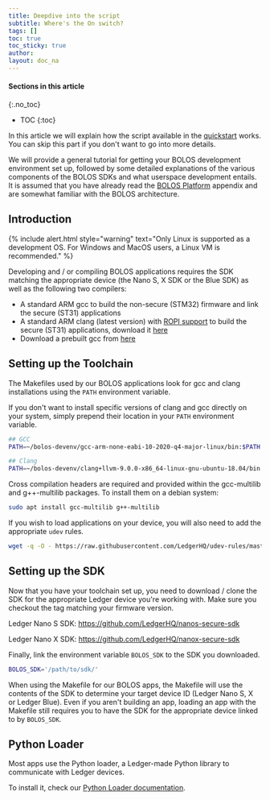 ```yaml
---
title: Deepdive into the script
subtitle: Where's the On switch?
tags: []
toc: true
toc_sticky: true
author:
layout: doc_na
---
```


#### Sections in this article
{:.no_toc}
* TOC
{:toc}

In this article we will explain how the script available in the [quickstart](../u_quickstart) works. You can skip this part if you don't want to go into more details.

We will provide a general tutorial for getting your BOLOS development environment set up, followed by some detailed explanations of the various components of the BOLOS SDKs and what userspace development entails. It is assumed that you have already read the [BOLOS Platform](../b_overview) appendix and are somewhat familiar with the BOLOS architecture.


## Introduction

<!--  -->
{% include alert.html style="warning" text="Only Linux is supported as a development OS. For Windows and MacOS users, a Linux VM is recommended." %}
<!--  -->

Developing and / or compiling BOLOS applications requires the SDK matching the appropriate device (the Nano S, X SDK or the Blue SDK) as well as the following two compilers:

-   A standard ARM gcc to build the non-secure (STM32) firmware and link the secure (ST31) applications
-   A standard ARM clang (latest version) with [ROPI support](http://infocenter.arm.com/help/index.jsp?topic=/com.arm.doc.dui0491i/CHDCDGGG.html) to build the secure (ST31) applications, download it [here](https://releases.llvm.org/9.0.0/clang+llvm-9.0.0-x86_64-linux-gnu-ubuntu-18.04.tar.xz)
-   Download a prebuilt gcc from [here](https://developer.arm.com/-/media/Files/downloads/gnu-rm/10-2020q4/gcc-arm-none-eabi-10-2020-q4-major-x86_64-linux.tar.bz2?revision=ca0cbf9c-9de2-491c-ac48-898b5bbc0443&la=en&hash=68760A8AE66026BCF99F05AC017A6A50C6FD832A)

## Setting up the Toolchain

The Makefiles used by our BOLOS applications look for gcc and clang installations using the `PATH` environment variable.

If you don't want to install specific versions of clang and gcc directly on your system, simply prepend their location in your `PATH` environment variable.

``` bash
## GCC
PATH=~/bolos-devenv/gcc-arm-none-eabi-10-2020-q4-major-linux/bin:$PATH

## Clang
PATH=~/bolos-devenv/clang+llvm-9.0.0-x86_64-linux-gnu-ubuntu-18.04/bin:$PATH
```

Cross compilation headers are required and provided within the gcc-multilib and g++-multilib packages. To install them on a debian system:

``` bash
sudo apt install gcc-multilib g++-multilib
```

If you wish to load applications on your device, you will also need to add the appropriate `udev` rules.

``` bash
wget -q -O - https://raw.githubusercontent.com/LedgerHQ/udev-rules/master/add_udev_rules.sh | sudo bash
```

## Setting up the SDK

Now that you have your toolchain set up, you need to download / clone the SDK for the appropriate Ledger device you're working with. Make sure you checkout the tag matching your firmware version.

Ledger Nano S SDK: <https://github.com/LedgerHQ/nanos-secure-sdk>

Ledger Nano X SDK: <https://github.com/LedgerHQ/nanox-secure-sdk>

Finally, link the environment variable `BOLOS_SDK` to the SDK you downloaded.

``` bash
BOLOS_SDK='/path/to/sdk/'
```

When using the Makefile for our BOLOS apps, the Makefile will use the contents of the SDK to determine your target device ID (Ledger Nano S, X or Ledger Blue). Even if you aren't building an app, loading an app with the Makefile still requires you to have the SDK for the appropriate device linked to by `BOLOS_SDK`.

## Python Loader

Most apps use the Python loader, a Ledger-made Python library to communicate with Ledger devices.

To install it, check our [Python Loader documentation](../../PL/01_readme).

<!-- When you're setup and ready to go, you can start looking at our [Writing Apps](../u_writing_apps) article!
  REMOVED by CF - 07.06.2021
-->
